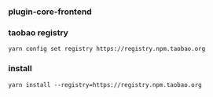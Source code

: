 ### plugin-core-frontend

### taobao registry

```
yarn config set registry https://registry.npm.taobao.org
```

### install

```
yarn install --registry=https://registry.npm.taobao.org
```

